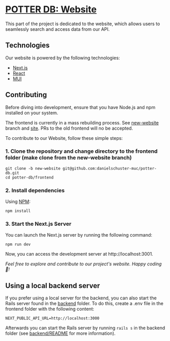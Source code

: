 # [POTTER DB: Website](https://potterdb.com)

This part of the project is dedicated to the website, which allows users to seamlessly search and access data from our API.

## Technologies

Our website is powered by the following technologies:

- [Next.js](https://nextjs.org/)
- [React](https://reactjs.org/)
- [MUI](https://mui.com/)

## Contributing

Before diving into development, ensure that you have Node.js and npm installed on your system.

The frontend is currently in a mass rebuilding process. See [new-website](https://github.com/danielschuster-muc/potter-db/tree/new-website) branch and [site](https://beta.potterdb.com). PRs to the old frontend will no be accepted.

To contribute to our Website, follow these simple steps:

### 1. Clone the repository and change directory to the frontend folder (make clone from the new-website branch)

```shell
git clone -b new-website git@github.com:danielschuster-muc/potter-db.git
cd potter-db/frontend
```

### 2. Install dependencies

Using [NPM](https://www.npmjs.com/):

```shell
npm install
```

### 3. Start the Next.js Server

You can launch the Next.js server by running the following command:

```shell
npm run dev
```

Now, you can access the development server at http://localhost:3001.

*Feel free to explore and contribute to our project's website. Happy coding 🎉!*

## Using a local backend server

If you prefer using a local server for the backend, you can also start the Rails server found in the [backend](../backend) folder.
To do this, create a .env file in the frontend folder with the following content:

```env
NEXT_PUBLIC_API_URL=http://localhost:3000
```

Afterwards you can start the Rails server by running `rails s` in the backend folder (see [backend/README](../backend/README.md) for more information).
